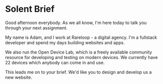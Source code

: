 # Solent Brief

Good afternoon everybody. As we all know, I'm here today to talk you through your next assignment.

My name is Adam, and I work at Rareloop - a digital agency. I'm a fullstack developer and spend my days building websites and apps.

We also run the Open Device Lab, which is a freely available community resource for developing and testing on modern devices. We currently have 22 devices which anybody can come in and use.

This leads me on to your brief. We'd like you to design and develop us a new website.


